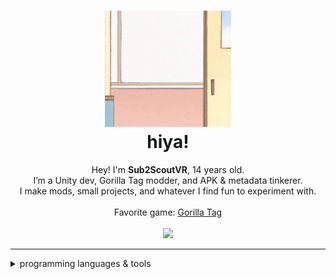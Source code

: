 <h1 align="center">
  <img src="https://github.com/iiDk-the-actual/iiDk-the-actual/blob/main/byebye.gif?raw=true" width="40%">
  <br>hiya!
</h1>

<p align="center">
Hey! I'm <b>Sub2ScoutVR</b>, 14 years old. <br>
I’m a Unity dev, Gorilla Tag modder, and APK & metadata tinkerer.<br>
I make mods, small projects, and whatever I find fun to experiment with.<br><br>
Favorite game: <a href="https://store.steampowered.com/app/1533390/Gorilla_Tag/">Gorilla Tag <br><br><img src="https://shared.akamai.steamstatic.com/store_item_assets/steam/apps/1533390/header.jpg?t=1715638911" width="20%"></a></p>

---

<details>
  <summary>programming languages & tools</summary>
  <p align="center">  
    <a href="https://www.w3schools.com/cs/" target="_blank" rel="noreferrer">  
      <img src="https://raw.githubusercontent.com/devicons/devicon/master/icons/csharp/csharp-original.svg" alt="csharp" width="40" height="40"/>  
    </a>  
    <a href="https://www.w3schools.com/python/" target="_blank" rel="noreferrer">  
      <img src="https://raw.githubusercontent.com/devicons/devicon/master/icons/python/python-original.svg" alt="python" width="40" height="40"/>  
    </a>
    <a href="https://developer.android.com/studio" target="_blank" rel="noreferrer">  
      <img src="https://raw.githubusercontent.com/devicons/devicon/master/icons/android/android-original.svg" alt="android" width="40" height="40"/>  
    </a>
    <a href="https://unity.com/" target="_blank" rel="noreferrer">  
      <img src="https://raw.githubusercontent.com/devicons/devicon/master/icons/unity/unity-original.svg" alt="unity" width="40" height="40"/>  
    </a>
  </p>
